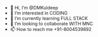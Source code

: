 - 👋 Hi, I’m @DMKuldeep
- 👀 I’m interested in CODING 
- 🌱 I’m currently learning FULL STACK
- 💞️ I’m looking to collaborate WITH MNC
- 📫 How to reach me +91-8004539892

<!---
DMKuldeep/DMKuldeep is a ✨ special ✨ repository because its `README.md` (this file) appears on your GitHub profile.
You can click the Preview link to take a look at your changes.
--->
